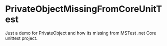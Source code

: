 # PrivateObjectMissingFromCoreUnitTest
Just a demo for PrivateObject  and how its missing from MSTest .net Core unittest project.
